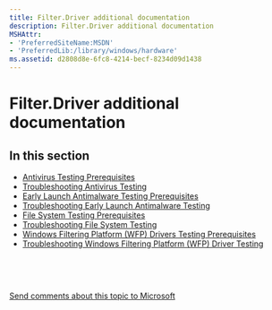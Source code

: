 ```yaml
---
title: Filter.Driver additional documentation
description: Filter.Driver additional documentation
MSHAttr:
- 'PreferredSiteName:MSDN'
- 'PreferredLib:/library/windows/hardware'
ms.assetid: d2808d8e-6fc8-4214-becf-8234d09d1438
---
```


# Filter.Driver additional documentation


## <span id="in_this_section"></span>In this section


-   [Antivirus Testing Prerequisites](antivirus-testing-prerequisites.md)
-   [Troubleshooting Antivirus Testing](troubleshooting-antivirus-testing.md)
-   [Early Launch Antimalware Testing Prerequisites](early-launch-antimalware-testing-prerequisites.md)
-   [Troubleshooting Early Launch Antimalware Testing](troubleshooting-early-launch-antimalware-testing.md)
-   [File System Testing Prerequisites](file-system-testing-prerequisites.md)
-   [Troubleshooting File System Testing](troubleshooting-file-system-testing.md)
-   [Windows Filtering Platform (WFP) Drivers Testing Prerequisites](windows-filtering-platform--wfp--drivers-testing-prerequisites.md)
-   [Troubleshooting Windows Filtering Platform (WFP) Driver Testing](troubleshooting-windows-filtering-platform--wfp--driver-testing.md)

 

 

[Send comments about this topic to Microsoft](mailto:wsddocfb@microsoft.com?subject=Documentation%20feedback%20%5Bp_hlk_test\p_hlk_test%5D:%20Filter.Driver%20additional%20documentation%20%20RELEASE:%20%288/29/2017%29&body=%0A%0APRIVACY%20STATEMENT%0A%0AWe%20use%20your%20feedback%20to%20improve%20the%20documentation.%20We%20don't%20use%20your%20email%20address%20for%20any%20other%20purpose,%20and%20we'll%20remove%20your%20email%20address%20from%20our%20system%20after%20the%20issue%20that%20you're%20reporting%20is%20fixed.%20While%20we're%20working%20to%20fix%20this%20issue,%20we%20might%20send%20you%20an%20email%20message%20to%20ask%20for%20more%20info.%20Later,%20we%20might%20also%20send%20you%20an%20email%20message%20to%20let%20you%20know%20that%20we've%20addressed%20your%20feedback.%0A%0AFor%20more%20info%20about%20Microsoft's%20privacy%20policy,%20see%20http://privacy.microsoft.com/en-us/default.aspx. "Send comments about this topic to Microsoft")




